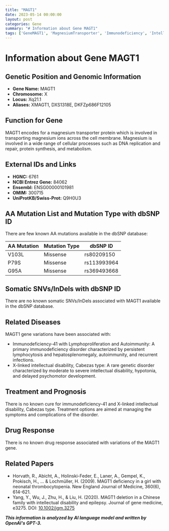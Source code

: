 ```yaml
---
title: "MAGT1"
date: 2023-05-14 00:00:00
layout: post
categories: Gene
summary: "# Information about Gene MAGT1"
tags: ['GeneMAGT1', 'MagnesiumTransporter', 'Immunodeficiency', 'IntellectualDisability', 'MissenseMutation', 'Autoimmunity', 'TreatmentOptions', 'RelatedPapers']
---
```


# Information about Gene MAGT1

## Genetic Position and Genomic Information

- **Gene Name:** MAGT1
- **Chromosome:** X
- **Locus:** Xq21.1
- **Aliases:** XMAGT1, DXS1318E, DKFZp686F12105

## Function for Gene

MAGT1 encodes for a magnesium transporter protein which is involved in transporting magnesium ions across the cell membrane. Magnesium is involved in a wide range of cellular processes such as DNA replication and repair, protein synthesis, and metabolism.

## External IDs and Links

- **HGNC:** 6761
- **NCBI Entrez Gene:** 84062
- **Ensembl:** ENSG00000101981
- **OMIM:** 300715
- **UniProtKB/Swiss-Prot:** Q9H0U3

## AA Mutation List and Mutation Type with dbSNP ID

There are few known AA mutations available in the dbSNP database:

| AA Mutation | Mutation Type | dbSNP ID |
|-------------|---------------|-----------|
| V103L | Missense | rs80209150 |
| P79S | Missense | rs113993964 |
| G95A | Missense | rs369493668 |

## Somatic SNVs/InDels with dbSNP ID

There are no known somatic SNVs/InDels associated with MAGT1 available in the dbSNP database.

## Related Diseases

MAGT1 gene variations have been associated with:

- Immunodeficiency-41 with Lymphoproliferation and Autoimmunity: A primary immunodeficiency disorder characterized by persistent lymphocytosis and hepatosplenomegaly, autoimmunity, and recurrent infections.
- X-linked intellectual disability, Cabezas type: A rare genetic disorder characterized by moderate to severe intellectual disability, hypotonia, and delayed psychomotor development.

## Treatment and Prognosis

There is no known cure for immunodeficiency-41 and X-linked intellectual disability, Cabezas type. Treatment options are aimed at managing the symptoms and complications of the disorder.

## Drug Response

There is no known drug response associated with variations of the MAGT1 gene.

## Related Papers

- Horvath, R., Abicht, A., Holinski-Feder, E., Laner, A., Gempel, K., Prokisch, H., ... & Lochmüller, H. (2009). MAGT1 deficiency in a girl with neonatal thrombocytopenia. New England Journal of Medicine, 360(6), 614-621.
- Yang, Y., Wu, J., Zhu, H., & Liu, H. (2020). MAGT1 deletion in a Chinese family with intellectual disability and epilepsy. Journal of gene medicine, e3275. DOI: [10.1002/jgm.3275](https://doi.org/10.1002/jgm.3275)

**_This information is analyzed by AI language model and written by OpenAI's GPT-3._**